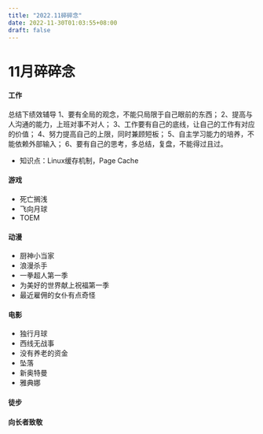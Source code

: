 ```yaml
---
title: "2022.11碎碎念"
date: 2022-11-30T01:03:55+08:00
draft: false
---
```


# 11月碎碎念

#### 工作
总结下绩效辅导
1、要有全局的观念，不能只局限于自己眼前的东西；
2、提高与人沟通的能力，上班对事不对人；
3、工作要有自己的底线，让自己的工作有对应的价值；
4、努力提高自己的上限，同时兼顾短板；
5、自主学习能力的培养，不能依赖外部输入；
6、要有自己的思考，多总结，复盘，不能得过且过。

* 知识点：Linux缓存机制，Page Cache

#### 游戏
* 死亡搁浅
* 飞向月球
* TOEM

#### 动漫
* 厨神小当家
* 浪漫杀手
* 一拳超人第一季
* 为美好的世界献上祝福第一季
* 最近雇佣的女仆有点奇怪

#### 电影
* 独行月球
* 西线无战事
* 没有养老的资金
* 坠落
* 新奥特曼
* 雅典娜

#### 徒步


#### 向长者致敬

